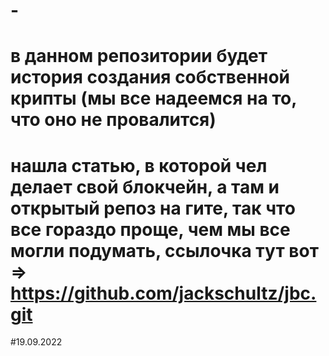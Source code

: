 # -
# в данном репозитории будет история создания собственной крипты (мы все надеемся на то, что оно не провалится)
# нашла статью, в которой чел делает свой блокчейн, а там и открытый репоз на гите, так что все гораздо проще, чем мы все могли подумать, ссылочка тут вот => https://github.com/jackschultz/jbc.git 
#19.09.2022
